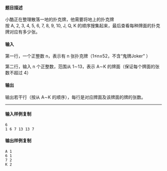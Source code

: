 #### 题目描述

小酷正在整理散落一地的扑克牌，他需要将地上的扑克牌按 A, 2, 3, 4, 5, 6, 7, 8, 9, 10, J, Q, K 的顺序搜集起来，最后查看每种牌面的扑克牌对应有多少张。

#### 输入

第一行，一个正整数 n，表示有 n 张扑克牌（1≤n≤52，不含“鬼牌Joker” ）  

第二行，输入 n 个正整数，范围从 1∼13，表示 A∼K 的牌面（保证每个牌面的张数不超过 4）  

#### 输出

输出若干行（按从 A∼K 的顺序），每行是对应牌面及该牌面的牌的张数。

___

#### 输入样例复制

```
6
1 6 7 13 13 7
```

#### 输出样例复制

```
A 1
6 1
7 2
K 2
```